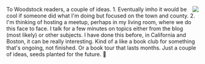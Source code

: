 <img src="http://scripting.com/images/2011/11/15/tree.jpg" border="0" align="right">To Woodstock readers, a couple of ideas. 1. Eventually imho it would be cool if someone did what I'm doing but focused on the town and county. 2. I'm thinking of hosting a meetup, perhaps in my living room, where we do this face to face. I talk for a few minutes on topics either from the blog (most likely) or other subjects. I have done this before, in California and Boston, it can be really interesting. Kind of a like a book club for something that's ongoing, not finished. Or a book tour that lasts months. Just a couple of ideas, seeds planted for the future. :evergreen_tree: 
